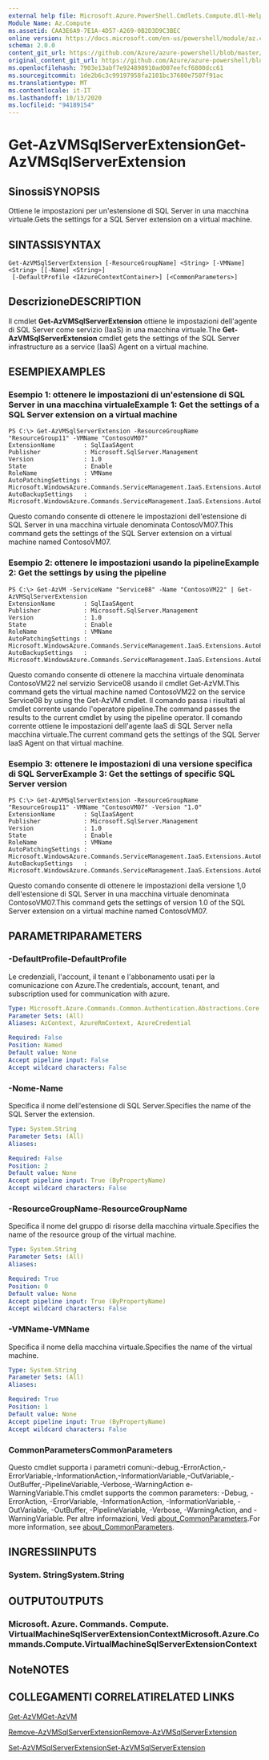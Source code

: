 ```yaml
---
external help file: Microsoft.Azure.PowerShell.Cmdlets.Compute.dll-Help.xml
Module Name: Az.Compute
ms.assetid: CAA3E6A9-7E1A-4D57-A269-0B2D3D9C3BEC
online version: https://docs.microsoft.com/en-us/powershell/module/az.compute/get-azvmsqlserverextension
schema: 2.0.0
content_git_url: https://github.com/Azure/azure-powershell/blob/master/src/Compute/Compute/help/Get-AzVMSqlServerExtension.md
original_content_git_url: https://github.com/Azure/azure-powershell/blob/master/src/Compute/Compute/help/Get-AzVMSqlServerExtension.md
ms.openlocfilehash: 7903e13abf7e924898910ad007eefcf6800dcc61
ms.sourcegitcommit: 1de2b6c3c99197958fa2101bc37680e7507f91ac
ms.translationtype: MT
ms.contentlocale: it-IT
ms.lasthandoff: 10/13/2020
ms.locfileid: "94189154"
---
```

# <span data-ttu-id="2e954-101">Get-AzVMSqlServerExtension</span><span class="sxs-lookup"><span data-stu-id="2e954-101">Get-AzVMSqlServerExtension</span></span>

## <span data-ttu-id="2e954-102">Sinossi</span><span class="sxs-lookup"><span data-stu-id="2e954-102">SYNOPSIS</span></span>
<span data-ttu-id="2e954-103">Ottiene le impostazioni per un'estensione di SQL Server in una macchina virtuale.</span><span class="sxs-lookup"><span data-stu-id="2e954-103">Gets the settings for a SQL Server extension on a virtual machine.</span></span>

## <span data-ttu-id="2e954-104">SINTASSI</span><span class="sxs-lookup"><span data-stu-id="2e954-104">SYNTAX</span></span>

```
Get-AzVMSqlServerExtension [-ResourceGroupName] <String> [-VMName] <String> [[-Name] <String>]
 [-DefaultProfile <IAzureContextContainer>] [<CommonParameters>]
```

## <span data-ttu-id="2e954-105">Descrizione</span><span class="sxs-lookup"><span data-stu-id="2e954-105">DESCRIPTION</span></span>
<span data-ttu-id="2e954-106">Il cmdlet **Get-AzVMSqlServerExtension** ottiene le impostazioni dell'agente di SQL Server come servizio (IaaS) in una macchina virtuale.</span><span class="sxs-lookup"><span data-stu-id="2e954-106">The **Get-AzVMSqlServerExtension** cmdlet gets the settings of the SQL Server infrastructure as a service (IaaS) Agent on a virtual machine.</span></span>

## <span data-ttu-id="2e954-107">ESEMPI</span><span class="sxs-lookup"><span data-stu-id="2e954-107">EXAMPLES</span></span>

### <span data-ttu-id="2e954-108">Esempio 1: ottenere le impostazioni di un'estensione di SQL Server in una macchina virtuale</span><span class="sxs-lookup"><span data-stu-id="2e954-108">Example 1: Get the settings of a SQL Server extension on a virtual machine</span></span>
```
PS C:\> Get-AzVMSqlServerExtension -ResourceGroupName "ResourceGroup11" -VMName "ContosoVM07"
ExtensionName        : SqlIaaSAgent
Publisher            : Microsoft.SqlServer.Management
Version              : 1.0
State                : Enable
RoleName             : VMName
AutoPatchingSettings : Microsoft.WindowsAzure.Commands.ServiceManagement.IaaS.Extensions.AutoPatchingSettings
AutoBackupSettings   : Microsoft.WindowsAzure.Commands.ServiceManagement.IaaS.Extensions.AutoBackupSettings
```

<span data-ttu-id="2e954-109">Questo comando consente di ottenere le impostazioni dell'estensione di SQL Server in una macchina virtuale denominata ContosoVM07.</span><span class="sxs-lookup"><span data-stu-id="2e954-109">This command gets the settings of the SQL Server extension on a virtual machine named ContosoVM07.</span></span>

### <span data-ttu-id="2e954-110">Esempio 2: ottenere le impostazioni usando la pipeline</span><span class="sxs-lookup"><span data-stu-id="2e954-110">Example 2: Get the settings by using the pipeline</span></span>
```
PS C:\> Get-AzVM -ServiceName "Service08" -Name "ContosoVM22" | Get-AzVMSqlServerExtension
ExtensionName        : SqlIaaSAgent
Publisher            : Microsoft.SqlServer.Management
Version              : 1.0
State                : Enable
RoleName             : VMName
AutoPatchingSettings : Microsoft.WindowsAzure.Commands.ServiceManagement.IaaS.Extensions.AutoPatchingSettings
AutoBackupSettings   : Microsoft.WindowsAzure.Commands.ServiceManagement.IaaS.Extensions.AutoBackupSettings
```

<span data-ttu-id="2e954-111">Questo comando consente di ottenere la macchina virtuale denominata ContosoVM22 nel servizio Service08 usando il cmdlet Get-AzVM.</span><span class="sxs-lookup"><span data-stu-id="2e954-111">This command gets the virtual machine named ContosoVM22 on the service Service08 by using the Get-AzVM cmdlet.</span></span>
<span data-ttu-id="2e954-112">Il comando passa i risultati al cmdlet corrente usando l'operatore pipeline.</span><span class="sxs-lookup"><span data-stu-id="2e954-112">The command passes the results to the current cmdlet by using the pipeline operator.</span></span>
<span data-ttu-id="2e954-113">Il comando corrente ottiene le impostazioni dell'agente IaaS di SQL Server nella macchina virtuale.</span><span class="sxs-lookup"><span data-stu-id="2e954-113">The current command gets the settings of the SQL Server IaaS Agent on that virtual machine.</span></span>

### <span data-ttu-id="2e954-114">Esempio 3: ottenere le impostazioni di una versione specifica di SQL Server</span><span class="sxs-lookup"><span data-stu-id="2e954-114">Example 3: Get the settings of specific SQL Server version</span></span>
```
PS C:\> Get-AzVMSqlServerExtension -ResourceGroupName "ResourceGroup11" -VMName "ContosoVM07" -Version "1.0"
ExtensionName        : SqlIaaSAgent
Publisher            : Microsoft.SqlServer.Management
Version              : 1.0
State                : Enable
RoleName             : VMName
AutoPatchingSettings : Microsoft.WindowsAzure.Commands.ServiceManagement.IaaS.Extensions.AutoPatchingSettings
AutoBackupSettings   : Microsoft.WindowsAzure.Commands.ServiceManagement.IaaS.Extensions.AutoBackupSettings
```

<span data-ttu-id="2e954-115">Questo comando consente di ottenere le impostazioni della versione 1,0 dell'estensione di SQL Server in una macchina virtuale denominata ContosoVM07.</span><span class="sxs-lookup"><span data-stu-id="2e954-115">This command gets the settings of version 1.0 of the SQL Server extension on a virtual machine named ContosoVM07.</span></span>

## <span data-ttu-id="2e954-116">PARAMETRI</span><span class="sxs-lookup"><span data-stu-id="2e954-116">PARAMETERS</span></span>

### <span data-ttu-id="2e954-117">-DefaultProfile</span><span class="sxs-lookup"><span data-stu-id="2e954-117">-DefaultProfile</span></span>
<span data-ttu-id="2e954-118">Le credenziali, l'account, il tenant e l'abbonamento usati per la comunicazione con Azure.</span><span class="sxs-lookup"><span data-stu-id="2e954-118">The credentials, account, tenant, and subscription used for communication with azure.</span></span>

```yaml
Type: Microsoft.Azure.Commands.Common.Authentication.Abstractions.Core.IAzureContextContainer
Parameter Sets: (All)
Aliases: AzContext, AzureRmContext, AzureCredential

Required: False
Position: Named
Default value: None
Accept pipeline input: False
Accept wildcard characters: False
```

### <span data-ttu-id="2e954-119">-Nome</span><span class="sxs-lookup"><span data-stu-id="2e954-119">-Name</span></span>
<span data-ttu-id="2e954-120">Specifica il nome dell'estensione di SQL Server.</span><span class="sxs-lookup"><span data-stu-id="2e954-120">Specifies the name of the SQL Server the extension.</span></span>

```yaml
Type: System.String
Parameter Sets: (All)
Aliases:

Required: False
Position: 2
Default value: None
Accept pipeline input: True (ByPropertyName)
Accept wildcard characters: False
```

### <span data-ttu-id="2e954-121">-ResourceGroupName</span><span class="sxs-lookup"><span data-stu-id="2e954-121">-ResourceGroupName</span></span>
<span data-ttu-id="2e954-122">Specifica il nome del gruppo di risorse della macchina virtuale.</span><span class="sxs-lookup"><span data-stu-id="2e954-122">Specifies the name of the resource group of the virtual machine.</span></span>

```yaml
Type: System.String
Parameter Sets: (All)
Aliases:

Required: True
Position: 0
Default value: None
Accept pipeline input: True (ByPropertyName)
Accept wildcard characters: False
```

### <span data-ttu-id="2e954-123">-VMName</span><span class="sxs-lookup"><span data-stu-id="2e954-123">-VMName</span></span>
<span data-ttu-id="2e954-124">Specifica il nome della macchina virtuale.</span><span class="sxs-lookup"><span data-stu-id="2e954-124">Specifies the name of the virtual machine.</span></span>

```yaml
Type: System.String
Parameter Sets: (All)
Aliases:

Required: True
Position: 1
Default value: None
Accept pipeline input: True (ByPropertyName)
Accept wildcard characters: False
```

### <span data-ttu-id="2e954-125">CommonParameters</span><span class="sxs-lookup"><span data-stu-id="2e954-125">CommonParameters</span></span>
<span data-ttu-id="2e954-126">Questo cmdlet supporta i parametri comuni:-debug,-ErrorAction,-ErrorVariable,-InformationAction,-InformationVariable,-OutVariable,-OutBuffer,-PipelineVariable,-Verbose,-WarningAction e-WarningVariable.</span><span class="sxs-lookup"><span data-stu-id="2e954-126">This cmdlet supports the common parameters: -Debug, -ErrorAction, -ErrorVariable, -InformationAction, -InformationVariable, -OutVariable, -OutBuffer, -PipelineVariable, -Verbose, -WarningAction, and -WarningVariable.</span></span> <span data-ttu-id="2e954-127">Per altre informazioni, Vedi [about_CommonParameters](http://go.microsoft.com/fwlink/?LinkID=113216).</span><span class="sxs-lookup"><span data-stu-id="2e954-127">For more information, see [about_CommonParameters](http://go.microsoft.com/fwlink/?LinkID=113216).</span></span>

## <span data-ttu-id="2e954-128">INGRESSI</span><span class="sxs-lookup"><span data-stu-id="2e954-128">INPUTS</span></span>

### <span data-ttu-id="2e954-129">System. String</span><span class="sxs-lookup"><span data-stu-id="2e954-129">System.String</span></span>

## <span data-ttu-id="2e954-130">OUTPUT</span><span class="sxs-lookup"><span data-stu-id="2e954-130">OUTPUTS</span></span>

### <span data-ttu-id="2e954-131">Microsoft. Azure. Commands. Compute. VirtualMachineSqlServerExtensionContext</span><span class="sxs-lookup"><span data-stu-id="2e954-131">Microsoft.Azure.Commands.Compute.VirtualMachineSqlServerExtensionContext</span></span>

## <span data-ttu-id="2e954-132">Note</span><span class="sxs-lookup"><span data-stu-id="2e954-132">NOTES</span></span>

## <span data-ttu-id="2e954-133">COLLEGAMENTI CORRELATI</span><span class="sxs-lookup"><span data-stu-id="2e954-133">RELATED LINKS</span></span>

[<span data-ttu-id="2e954-134">Get-AzVM</span><span class="sxs-lookup"><span data-stu-id="2e954-134">Get-AzVM</span></span>](./Get-AzVM.md)

[<span data-ttu-id="2e954-135">Remove-AzVMSqlServerExtension</span><span class="sxs-lookup"><span data-stu-id="2e954-135">Remove-AzVMSqlServerExtension</span></span>](./Remove-AzVMSqlServerExtension.md)

[<span data-ttu-id="2e954-136">Set-AzVMSqlServerExtension</span><span class="sxs-lookup"><span data-stu-id="2e954-136">Set-AzVMSqlServerExtension</span></span>](./Set-AzVMSqlServerExtension.md)


